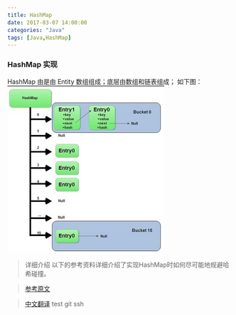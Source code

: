 ```yaml
---
title: HashMap
date: 2017-03-07 14:00:00
categories: "Java"
tags: [Java,HashMap]
---
```

### HashMap 实现
HashMap 由是由 Entity 数组组成；底层由数组和链表组成；
如下图：
![HashMap.png](https://raw.githubusercontent.com/liupx/img/master/hashMap.jpg)

> 详细介绍
以下的参考资料详细介绍了实现HashMap时如何尽可能地规避哈希碰撞。

> [参考原文](http://codehiker42.net/ "原文")

> [中文翻译](http://blog.csdn.net/c139352227/article/details/47861815 "翻译")
test git ssh
